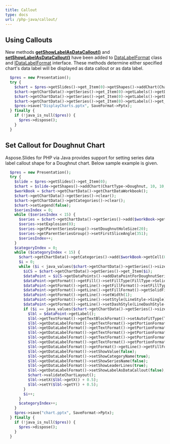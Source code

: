 ```yaml
---
title: Callout
type: docs
url: /php-java/callout/
---
```


## **Using Callouts**
New methods [**getShowLabelAsDataCallout()**](https://reference.aspose.com/slides/php-java/aspose.slides/IDataLabelFormat#getShowLabelAsDataCallout--) and [**setShowLabelAsDataCallout()**](https://reference.aspose.com/slides/php-java/aspose.slides/IDataLabelFormat#setShowLabelAsDataCallout-boolean-) have been added to [DataLabelFormat](https://reference.aspose.com/slides/php-java/aspose.slides/datalabelformat) class and [IDataLabelFormat](https://reference.aspose.com/slides/php-java/aspose.slides/idatalabelformat) interface. These methods determine either specified chart's data label will be displayed as data callout or as data label.

```php
  $pres = new Presentation();
  try {
    $chart = $pres->getSlides()->get_Item(0)->getShapes()->addChart(ChartType->Pie, 50, 50, 500, 400);
    $chart->getChartData()->getSeries()->get_Item(0)->getLabels()->getDefaultDataLabelFormat()->setShowValue(true);
    $chart->getChartData()->getSeries()->get_Item(0)->getLabels()->getDefaultDataLabelFormat()->setShowLabelAsDataCallout(true);
    $chart->getChartData()->getSeries()->get_Item(0)->getLabels()->get_Item(2)->getDataLabelFormat()->setShowLabelAsDataCallout(false);
    $pres->save("DisplayCharts.pptx", SaveFormat->Pptx);
  } finally {
    if (!java_is_null($pres)) {
      $pres->dispose();
    }
  }
```

## **Set Callout for Doughnut Chart**
Aspose.Slides for PHP via Java provides support for setting series data label callout shape for a Doughnut chart. Below sample example is given. 

```php
  $pres = new Presentation();
  try {
    $slide = $pres->getSlides()->get_Item(0);
    $chart = $slide->getShapes()->addChart(ChartType->Doughnut, 10, 10, 500, 500, false);
    $workBook = $chart->getChartData()->getChartDataWorkbook();
    $chart->getChartData()->getSeries()->clear();
    $chart->getChartData()->getCategories()->clear();
    $chart->setLegend(false);
    $seriesIndex = 0;
    while ($seriesIndex < 15) {
      $series = $chart->getChartData()->getSeries()->add($workBook->getCell(0, 0, $seriesIndex + 1, "SERIES " . $seriesIndex), $chart->getType());
      $series->setExplosion(0);
      $series->getParentSeriesGroup()->setDoughnutHoleSize(20);
      $series->getParentSeriesGroup()->setFirstSliceAngle(351);
      $seriesIndex++;
    } 
    $categoryIndex = 0;
    while ($categoryIndex < 15) {
      $chart->getChartData()->getCategories()->add($workBook->getCell(0, $categoryIndex + 1, 0, "CATEGORY " . $categoryIndex));
      $i = 0;
      while ($i < java_values($chart->getChartData()->getSeries()->size())) {
        $iCS = $chart->getChartData()->getSeries()->get_Item($i);
        $dataPoint = $iCS->getDataPoints()->addDataPointForDoughnutSeries($workBook->getCell(0, $categoryIndex + 1, $i + 1, 1));
        $dataPoint->getFormat()->getFill()->setFillType(FillType->Solid);
        $dataPoint->getFormat()->getLine()->getFillFormat()->setFillType(FillType->Solid);
        $dataPoint->getFormat()->getLine()->getFillFormat()->getSolidFillColor()->setColor(java("java.awt.Color")->WHITE);
        $dataPoint->getFormat()->getLine()->setWidth(1);
        $dataPoint->getFormat()->getLine()->setStyle(LineStyle->Single);
        $dataPoint->getFormat()->getLine()->setDashStyle(LineDashStyle->Solid);
        if ($i == java_values($chart->getChartData()->getSeries()->size()) - 1) {
          $lbl = $dataPoint->getLabel();
          $lbl->getTextFormat()->getTextBlockFormat()->setAutofitType(TextAutofitType->Shape);
          $lbl->getDataLabelFormat()->getTextFormat()->getPortionFormat()->setFontBold(NullableBool->True);
          $lbl->getDataLabelFormat()->getTextFormat()->getPortionFormat()->setLatinFont(new FontData("DINPro-Bold"));
          $lbl->getDataLabelFormat()->getTextFormat()->getPortionFormat()->setFontHeight(12);
          $lbl->getDataLabelFormat()->getTextFormat()->getPortionFormat()->getFillFormat()->setFillType(FillType->Solid);
          $lbl->getDataLabelFormat()->getTextFormat()->getPortionFormat()->getFillFormat()->getSolidFillColor()->setColor(java("java.awt.Color")->LIGHT_GRAY);
          $lbl->getDataLabelFormat()->getFormat()->getLine()->getFillFormat()->getSolidFillColor()->setColor(java("java.awt.Color")->WHITE);
          $lbl->getDataLabelFormat()->setShowValue(false);
          $lbl->getDataLabelFormat()->setShowCategoryName(true);
          $lbl->getDataLabelFormat()->setShowSeriesName(false);
          $lbl->getDataLabelFormat()->setShowLeaderLines(true);
          $lbl->getDataLabelFormat()->setShowLabelAsDataCallout(false);
          $chart->validateChartLayout();
          $lbl->setX($lbl->getX() + 0.5);
          $lbl->setY($lbl->getY() + 0.5);
        }
        $i++;
      } 
      $categoryIndex++;
    } 
    $pres->save("chart.pptx", SaveFormat->Pptx);
  } finally {
    if (!java_is_null($pres)) {
      $pres->dispose();
    }
  }
```
